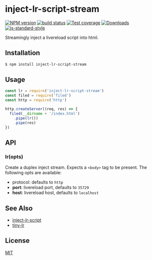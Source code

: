 # inject-lr-script-stream
[![NPM version][npm-image]][npm-url]
[![build status][travis-image]][travis-url]
[![Test coverage][codecov-image]][codecov-url]
[![Downloads][downloads-image]][downloads-url]
[![js-standard-style][standard-image]][standard-url]

Streamingly inject a livereload script into html.

## Installation
```sh
$ npm install inject-lr-script-stream
```

## Usage
```js
const lr = require('inject-lr-script-stream')
const filed = require('filed')
const http = require('http')

http.createServer((req, res) => {
  filed(__dirname + '/index.html')
    .pipe(lr())
    .pipe(res)
})
```

## API
### lr(opts)
Create a duplex inject stream. Expects a `<body>` tag to be present. The
following opts are available:
- protocol: defaults to `http`
- __port__: livereload port, defaults to `35729`
- __host__: livereload host, defaults to `localhost`

## See Also
- [inject-lr-script](https://github.com/mattdesl/inject-lr-script)
- [tiny-lr](https://github.com/mklabs/tiny-lr)

## License
[MIT](https://tldrlegal.com/license/mit-license)

[npm-image]: https://img.shields.io/npm/v/inject-lr-script-stream.svg?style=flat-square
[npm-url]: https://npmjs.org/package/inject-lr-script-stream
[travis-image]: https://img.shields.io/travis/yoshuawuyts/inject-lr-script-stream/master.svg?style=flat-square
[travis-url]: https://travis-ci.org/yoshuawuyts/inject-lr-script-stream
[codecov-image]: https://img.shields.io/codecov/c/github/yoshuawuyts/inject-lr-script-stream/master.svg?style=flat-square
[codecov-url]: https://codecov.io/github/yoshuawuyts/inject-lr-script-stream
[downloads-image]: http://img.shields.io/npm/dm/inject-lr-script-stream.svg?style=flat-square
[downloads-url]: https://npmjs.org/package/inject-lr-script-stream
[standard-image]: https://img.shields.io/badge/code%20style-standard-brightgreen.svg?style=flat-square
[standard-url]: https://github.com/feross/standard
